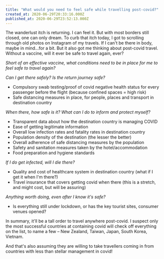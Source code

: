 ```yaml
---
title: "What would you need to feel safe while travelling post-covid?"
created_at: 2020-06-29T20:33:16.000Z
published_at: 2020-06-29T23:52:13.000Z
---
```

The wanderlust itch is returning. I can feel it. But with most borders still closed, one can only dream. To curb that itch today, I got to scrolling through old photos on Instagram of my travels. If I can't be there in body, maybe in mind...for a bit. But it also got me thinking about post-covid travel. Without a vaccine, will it ever be safe to travel again, ever? 

  

_Short of an effective vaccine, what conditions need to be in place for me to feel safe to travel again?_

  

_Can I get there safely? Is the return journey safe?_

*   Compulsory swab testing/proof of covid negative health status for every passenger before the flight (because confined spaces = high risk)
*   Safe distancing measures in place, for people, places and transport in destination country

  

_When there, how safe is it? What can I do to inform and protect myself?_

*   Transparent data about how the destination country is managing COVID
*   Ease of getting legitimate information
*   Overall low infection rates and fatality rates in destination country
*   Population density of the destination (the lesser the better)
*   Overall adherence of safe distancing measures by the population
*   Safety and sanitation measures taken by the hotel/accommodation
*   Food preparation and hygiene standards

  

_If I do get infected, will I die there?_

*   Quality and cost of healthcare system in destination country (what if I get it when I'm there?)
*   Travel insurance that covers getting covid when there (this is a stretch, and might cost, but will be assuring)

  

_Anything worth doing, even after I know it's safe?_

*   Is everything still under lockdown, or has the key tourist sites, consumer venues opened?

  

In summary, it'll be a tall order to travel anywhere post-covid. I suspect only the most successful countries at containing covid will check off everything on the list, to name a few – New Zealand, Taiwan, Japan, South Korea, Vietnam. 

  

And that's also assuming they are willing to take travellers coming in from countries with less than stellar management in covid!
